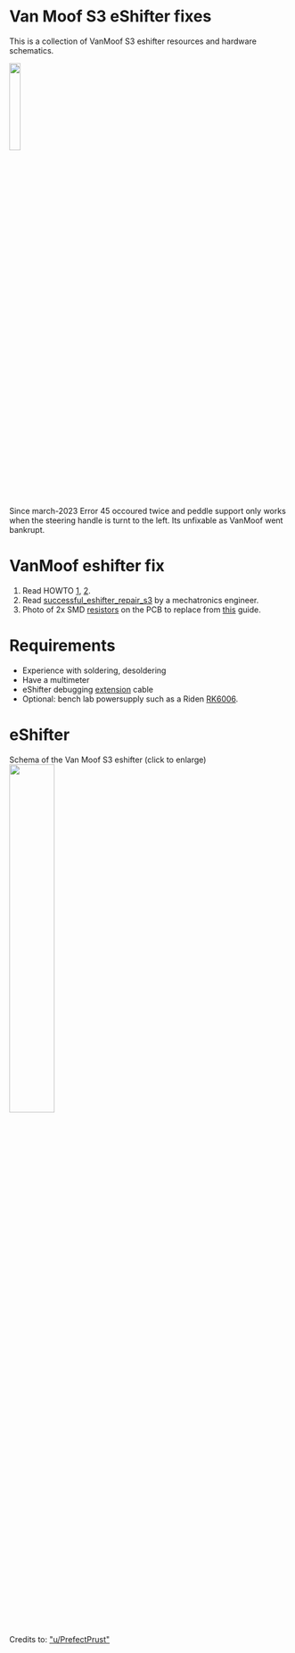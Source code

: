 # Van Moof S3 eShifter fixes
This is a collection of VanMoof S3 eshifter resources and hardware schematics.

<img src="https://github.com/pappavis/vanmoof/blob/main/img/VanMoofS3_transp.png?raw=true" width="20%" height="20%">

Since march-2023 Error 45 occoured twice and peddle support only works when the steering handle is turnt to the left.  Its unfixable as VanMoof went bankrupt.

# VanMoof eshifter fix
1. Read HOWTO <a href="https://www.reddit.com/r/vanmoofbicycle/comments/15kl0vs/lets_talk_eshifter_heres_how_to_debug_your/" target="_blank">1</a>,
<a href="https://www.e-bike-technologies.de/index.php/de/steckverbinder/steckverbinder-signal/steckverbinder-higo-mini-f-serie/higo-b4-f-detail" target="_blank">2</a>.
2. Read <a href="https://www.reddit.com/r/vanmoofbicycle/comments/15085mg/successful_eshifter_repair_s3/" target="_blank">successful_eshifter_repair_s3</a> by a mechatronics engineer.
3. Photo of 2x SMD <a href="https://www.reddit.com/media?url=https%3A%2F%2Fpreview.redd.it%2Fzp0worugp5cb1.jpeg%3Fwidth%3D1575%26format%3Dpjpg%26auto%3Dwebp%26s%3Dd3b0595aea6afd03a556e7189804ad97c016d10d" target="_blank">resistors</a> on the PCB to replace from <a href="https://www.reddit.com/r/vanmoofbicycle/comments/15085mg/successful_eshifter_repair_s3/">this</a> guide.

# Requirements
- Experience with soldering, desoldering
- Have a multimeter
- eShifter debugging <a href="https://www.reddit.com/r/vanmoofbicycle/comments/15085mg/comment/jsah74b/?utm_source=share&utm_medium=web2x&context=3" target="_blank">extension</a> cable
- Optional: bench lab powersupply such as a Riden <a href="https://www.youtube.com/watch?v=7M3mByDMRWw" target="_blank">RK6006</a>.

# eShifter
Schema of the Van Moof S3 eshifter (click to enlarge)<br>
<img src="https://github.com/pappavis/vanmoof/blob/main/img/VanMoof%20S3%20eshifter%20schema%2020230810.jpg?raw=true" width="40%" height="40%"><br>
Credits to: <a href="https://www.reddit.com/user/PrefectPrust/" target="_blank">"u/PrefectPrust"</a>

